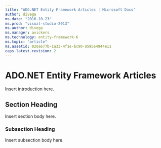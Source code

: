 ```yaml
---
title: "ADO.NET Entity Framework Articles | Microsoft Docs"
author: divega
ms.date: "2016-10-23"
ms.prod: "visual-studio-2013"
ms.author: divega
ms.manager: avickers
ms.technology: entity-framework-6
ms.topic: "article"
ms.assetid: 020a677b-1a33-4f1e-bc90-8595e4944e11
caps.latest.revision: 2
---
```

# ADO.NET Entity Framework Articles
Insert introduction here.  
  
## Section Heading  
 Insert section body here.  
  
### Subsection Heading  
 Insert subsection body here.